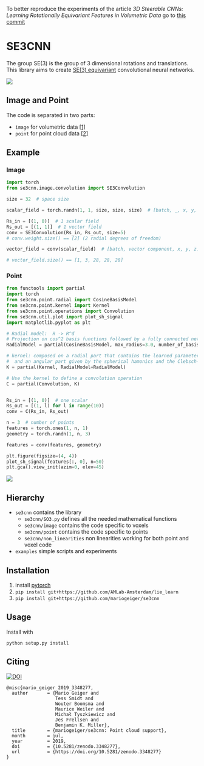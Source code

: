 To better reproduce the experiments of the article *3D Steerable CNNs: Learning Rotationally Equivariant Features in Volumetric Data* go to [this commit](https://github.com/mariogeiger/se3cnn/tree/546bc682887e1cb5e16b484c158c05f03377e4e9)

# SE3CNN
The group SE(3) is the group of 3 dimensional rotations and translations.
This library aims to create [SE(3) equivariant](https://youtu.be/ENLJACPHSEA) convolutional neural networks.

![](https://user-images.githubusercontent.com/333780/63736480-135b8700-c838-11e9-873f-2d65c67b98df.gif)

## Image and Point
The code is separated in two parts:
- `image` for volumetric data [[1]](https://arxiv.org/abs/1807.02547)
- `point` for point cloud data [[2]](https://arxiv.org/abs/1802.08219)

## Example
### Image
```python
import torch
from se3cnn.image.convolution import SE3Convolution

size = 32  # space size

scalar_field = torch.randn(1, 1, size, size, size)  # [batch, _, x, y, z]

Rs_in = [(1, 0)]  # 1 scalar field
Rs_out = [(1, 1)]  # 1 vector field
conv = SE3Convolution(Rs_in, Rs_out, size=5)
# conv.weight.size() == [2] (2 radial degrees of freedom)

vector_field = conv(scalar_field)  # [batch, vector component, x, y, z]

# vector_field.size() == [1, 3, 28, 28, 28]
```
### Point
```python
from functools import partial
import torch
from se3cnn.point.radial import CosineBasisModel
from se3cnn.point.kernel import Kernel
from se3cnn.point.operations import Convolution
from se3cnn.util.plot import plot_sh_signal
import matplotlib.pyplot as plt

# Radial model:  R -> R^d
# Projection on cos^2 basis functions followed by a fully connected network
RadialModel = partial(CosineBasisModel, max_radius=3.0, number_of_basis=3, h=100, L=1, act=torch.relu)

# kernel: composed on a radial part that contains the learned parameters
#  and an angular part given by the spherical hamonics and the Clebsch-Gordan coefficients
K = partial(Kernel, RadialModel=RadialModel)

# Use the kernel to define a convolution operation
C = partial(Convolution, K)


Rs_in = [(1, 0)]  # one scalar
Rs_out = [(1, l) for l in range(10)]
conv = C(Rs_in, Rs_out)

n = 3  # number of points
features = torch.ones(1, n, 1)
geometry = torch.randn(1, n, 3)

features = conv(features, geometry)

plt.figure(figsize=(4, 4))
plot_sh_signal(features[:, 0], n=50)
plt.gca().view_init(azim=0, elev=45)
```
![](https://user-images.githubusercontent.com/333780/61739910-43e46880-ad42-11e9-97d6-ecbe71affd2e.png)

## Hierarchy

- `se3cnn` contains the library
  - `se3cnn/SO3.py` defines all the needed mathematical functions
  - `se3cnn/image` contains the code specific to voxels
  - `se3cnn/point` contains the code specific to points
  - `se3cnn/non_linearities` non linearities working for both point and voxel code
- `examples` simple scripts and experiments

## Installation

1. install [pytorch](https://pytorch.org)
2. `pip install git+https://github.com/AMLab-Amsterdam/lie_learn`
3. `pip install git+https://github.com/mariogeiger/se3cnn`

## Usage

Install with
```
python setup.py install
```

## Citing
[![DOI](https://zenodo.org/badge/116704656.svg)](https://zenodo.org/badge/latestdoi/116704656)

```
@misc{mario_geiger_2019_3348277,
  author       = {Mario Geiger and
                  Tess Smidt and
                  Wouter Boomsma and
                  Maurice Weiler and
                  Michał Tyszkiewicz and
                  Jes Frellsen and
                  Benjamin K. Miller},
  title        = {mariogeiger/se3cnn: Point cloud support},
  month        = jul,
  year         = 2019,
  doi          = {10.5281/zenodo.3348277},
  url          = {https://doi.org/10.5281/zenodo.3348277}
}
```
